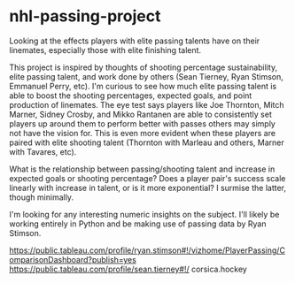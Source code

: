 # nhl-passing-project
Looking at the effects players with elite passing talents have on their linemates, especially those with elite finishing talent.

This project is inspired by thoughts of shooting percentage sustainability, elite passing talent, and work done by others (Sean Tierney, Ryan Stimson, Emmanuel Perry, etc). I'm curious to see how much elite passing talent is able to boost the shooting percentages, expected goals, and point production of linemates. The eye test says players like Joe Thornton, Mitch Marner, Sidney Crosby, and Mikko Rantanen are able to consistently set players up around them to perform better with passes others may simply not have the vision for. This is even more evident when these players are paired with elite shooting talent (Thornton with Marleau and others, Marner with Tavares, etc).

What is the relationship between passing/shooting talent and increase in expected goals or shooting percentage? Does a player pair's success scale linearly with increase in talent, or is it more exponential? I surmise the latter, though minimally.

I'm looking for any interesting numeric insights on the subject. I'll likely be working entirely in Python and be making use of passing data by Ryan Stimson.

https://public.tableau.com/profile/ryan.stimson#!/vizhome/PlayerPassing/ComparisonDashboard?publish=yes
https://public.tableau.com/profile/sean.tierney#!/
corsica.hockey

